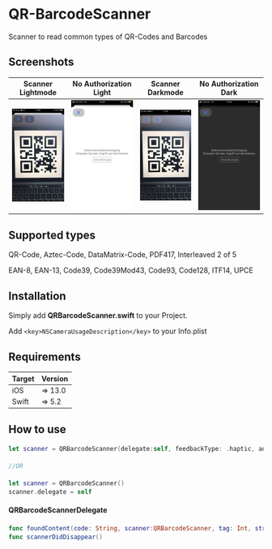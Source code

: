 # QR-BarcodeScanner
Scanner to read common types of QR-Codes and Barcodes

## Screenshots

Scanner Lightmode            |  No Authorization Light             |  Scanner Darkmode |  No Authorization Dark
:-------------------------:|:-------------------------:|:-------------------------:|:-------------------------:
![ScannerLight](https://github.com/miappks/QR-BarcodeScanner/blob/main/Screenshots/ScannerLight.PNG)  |  ![SettingsLight](https://github.com/miappks/QR-BarcodeScanner/blob/main/Screenshots/SettingsLight.PNG) | ![ScannerDark](https://github.com/miappks/QR-BarcodeScanner/blob/main/Screenshots/ScannerDark.PNG) | ![SettingsDark](https://github.com/miappks/QR-BarcodeScanner/blob/main/Screenshots/SettingsDark.PNG)

## Supported types

QR-Code, Aztec-Code, DataMatrix-Code, PDF417, Interleaved 2 of 5

EAN-8, EAN-13, Code39, Code39Mod43, Code93, Code128, ITF14, UPCE

## Installation

Simply add **QRBarcodeScanner.swift** to your Project.

Add `<key>NSCameraUsageDescription</key>` to your Info.plist

## Requirements

| Target            | Version |
|-------------------|---------|
| iOS               |  => 13.0 |
| Swift             |  => 5.2 |

## How to use

```swift
let scanner = QRBarcodeScanner(delegate:self, feedbackType: .haptic, autoDismissWhenFoundCode: false)

//OR

let scanner = QRBarcodeScanner()
scanner.delegate = self
```

#### QRBarcodeScannerDelegate

```swift
func foundContent(code: String, scanner:QRBarcodeScanner, tag: Int, stringTag: String)
func scannerDidDisappear()
```
